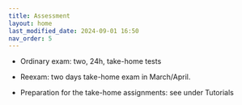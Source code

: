 ```yaml
---
title: Assessment
layout: home
last_modified_date: 2024-09-01 16:50
nav_order: 5
---
```




- Ordinary exam: two, 24h, take-home tests

  <!-- - Test 1: Friday, March 1, 2024; from 7:00 to 6:59 --> 
   <!-- Wednesday, March 1, 2023; from 8:00 to 7:59 -->
  <!-- - Test 2: Tuesday, March 26, 2024; from 7:00 to 6:59 -->
  <!-- Monday, April 3, 2023; from 8:00 to 7:59  -->


- Reexam: two days take-home exam in March/April.


- Preparation for the take-home assignments: see under Tutorials 
 



